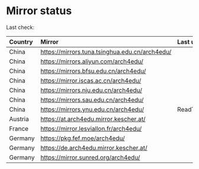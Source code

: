 <script src="./time.js"></script>
# Mirror status
Last check: <script type="text/javascript">localize(1681557250.439488);</script>

|Country|Mirror|Last update|
|:------|:-----|:----------|
|China|https://mirrors.tuna.tsinghua.edu.cn/arch4edu/|<script type="text/javascript">localize(1681540337);</script>|
|China|https://mirrors.aliyun.com/arch4edu/|<script type="text/javascript">localize(1681410700);</script>|
|China|https://mirrors.bfsu.edu.cn/arch4edu/|<script type="text/javascript">localize(1681497079);</script>|
|China|https://mirror.iscas.ac.cn/arch4edu/|<script type="text/javascript">localize(1681540337);</script>|
|China|https://mirrors.nju.edu.cn/arch4edu/|<script type="text/javascript">localize(1681454137);</script>|
|China|https://mirrors.sau.edu.cn/arch4edu/|<script type="text/javascript">localize(1673850842);</script>|
|China|https://mirrors.ynu.edu.cn/arch4edu/|ReadTimeout|
|Austria|https://at.arch4edu.mirror.kescher.at/|<script type="text/javascript">localize(1681540337);</script>|
|France|https://mirror.lesviallon.fr/arch4edu/|<script type="text/javascript">localize(1681497079);</script>|
|Germany|https://pkg.fef.moe/arch4edu/|<script type="text/javascript">localize(1681540337);</script>|
|Germany|https://de.arch4edu.mirror.kescher.at/|<script type="text/javascript">localize(1681540337);</script>|
|Germany|https://mirror.sunred.org/arch4edu/|<script type="text/javascript">localize(1681540337);</script>|

<script src="./tablefilter/tablefilter.js"></script>
<script src="./table.js"></script>